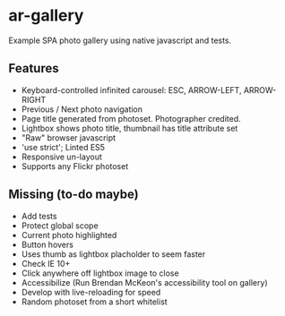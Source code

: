 # ar-gallery
Example SPA photo gallery using native javascript and tests.

Features
-------------

* Keyboard-controlled infinited carousel: ESC, ARROW-LEFT, ARROW-RIGHT
* Previous / Next photo navigation
* Page title generated from photoset. Photographer credited.
* Lightbox shows photo title, thumbnail has title attribute set
* "Raw" browser javascript
* 'use strict'; Linted ES5
* Responsive un-layout
* Supports any Flickr photoset

Missing (to-do maybe)
-------------

* Add tests
* Protect global scope
* Current photo highlighted
* Button hovers
* Uses thumb as lightbox placholder to seem faster
* Check IE 10+
* Click anywhere off lightbox image to close
* Accessibilize (Run Brendan McKeon's accessibility tool on gallery)
* Develop with live-reloading for speed
* Random photoset from a short whitelist